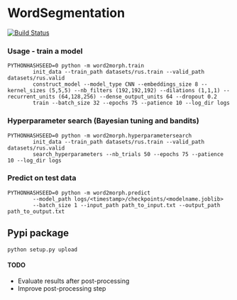 # WordSegmentation

[![Build Status](https://travis-ci.com/MartinXPN/word2morph.svg?branch=master)](https://travis-ci.com/MartinXPN/word2morph)

### Usage - train a model
```commandline
PYTHONHASHSEED=0 python -m word2morph.train
        init_data --train_path datasets/rus.train --valid_path datasets/rus.valid
        construct_model --model_type CNN --embeddings_size 8 --kernel_sizes (5,5,5) --nb_filters (192,192,192) --dilations (1,1,1) --recurrent_units (64,128,256) --dense_output_units 64 --dropout 0.2
        train --batch_size 32 --epochs 75 --patience 10 --log_dir logs
```

### Hyperparameter search (Bayesian tuning and bandits)
```commandline
PYTHONHASHSEED=0 python -m word2morph.hyperparametersearch
        init_data --train_path datasets/rus.train --valid_path datasets/rus.valid
        search_hyperparameters --nb_trials 50 --epochs 75 --patience 10 --log_dir logs
```

### Predict on test data
```commandline
PYTHONHASHSEED=0 python -m word2morph.predict
        --model_path logs/<timestamp>/checkpoints/<modelname.joblib>
        --batch_size 1 --input_path path_to_input.txt --output_path path_to_output.txt
```


## Pypi package
```commandline
python setup.py upload
```


#### TODO
* Evaluate results after post-processing
* Improve post-processing step
